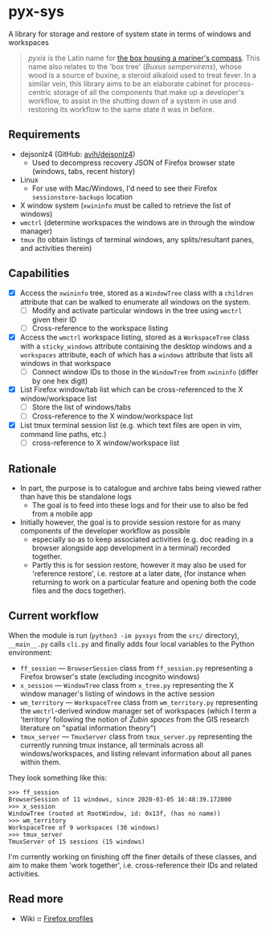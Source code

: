 # pyx-sys

A library for storage and restore of system state in terms of windows and workspaces

> _pyxis_ is the Latin name for [the box housing a mariner's compass](https://www.constellationsofwords.com/Constellations/Pyxis.htm).
> This name also relates to the 'box tree' (_Buxus sempervirens_), whose wood is a source of buxine, a steroid alkaloid used to treat fever.
> In a similar vein, this library aims to be an elaborate cabinet for process-centric storage of all the components that make up a
> developer's workflow, to assist in the shutting down of a system in use and restoring its workflow to the same state it was in before.

## Requirements

- dejsonlz4 (GitHub: [avih/dejsonlz4](https://github.com/avih/dejsonlz4))
  - Used to decompress recovery JSON of Firefox browser state (windows, tabs, recent history)
- Linux
  - For use with Mac/Windows, I'd need to see their Firefox `sessionstore-backups` location
- X window system (`xwininfo` must be called to retrieve the list of windows)
- `wmctrl` (determine workspaces the windows are in through the window manager)
- `tmux` (to obtain listings of terminal windows, any splits/resultant panes, and activities therein)

## Capabilities

- [x] Access the `xwininfo` tree, stored as a `WindowTree` class with a `children` attribute that can be walked
      to enumerate all windows on the system.
  - [ ] Modify and activate particular windows in the tree using `wmctrl` given their ID
  - [ ] Cross-reference to the workspace listing
- [x] Access the `wmctrl` workspace listing, stored as a `WorkspaceTree` class with a `sticky_windows` attribute
      containing the desktop windows and a `workspaces` attribute, each of which has a `windows` attribute that lists
      all windows in that workspace
  - [ ] Connect window IDs to those in the `WindowTree` from `xwininfo` (differ by one hex digit)
- [x] List Firefox window/tab list which can be cross-referenced to the X window/workspace list
  - [ ] Store the list of windows/tabs
  - [ ] Cross-reference to the X window/workspace list
- [x] List tmux terminal session list (e.g. which text files are open in vim, command line paths, etc.)
  - [ ] cross-reference to X window/workspace list

## Rationale

- In part, the purpose is to catalogue and archive tabs being viewed rather than have this be standalone logs
  - The goal is to feed into these logs and for their use to also be fed from a mobile app
- Initially however, the goal is to provide session restore for as many components of the developer workflow as possible
  - especially so as to keep associated activities (e.g. doc reading in a browser alongside app development in a terminal)
    recorded together.
  - Partly this is for session restore, however it may also be used for 'reference restore', i.e. restore at a later date,
    (for instance when returning to work on a particular feature and opening both the code files and the docs together).

## Current workflow

When the module is run (`python3 -im pyxsys` from the `src/` directory), `__main__.py` calls `cli.py` and finally
adds four local variables to the Python environment:

- `ff_session` — `BrowserSession` class from `ff_session.py` representing a Firefox browser's state (excluding incognito windows)
- `x_session` — `WindowTree` class from `x_tree.py` representing the X window manager's listing of windows in the active session
- `wm_territory` — `WorkspaceTree` class from `wm_territory.py` representing the `wmctrl`-derived window manager set of workspaces 
  (which I term a 'territory' following the notion of _Zubin spaces_ from the GIS research literature on "spatial information theory")
- `tmux_server` — `TmuxServer` class from `tmux_server.py` representing the currently running tmux instance, all terminals across
  all windows/workspaces, and listing relevant information about all panes within them.

They look something like this:

```
>>> ff_session
BrowserSession of 11 windows, since 2020-03-05 16:48:39.172000
>>> x_session
WindowTree (rooted at RootWindow, id: 0x13f, (has no name))
>>> wm_territory
WorkspaceTree of 9 workspaces (30 windows)
>>> tmux_server
TmuxServer of 15 sessions (15 windows)
```

I'm currently working on finishing off the finer details of these classes, and aim to make them 'work together',
i.e. cross-reference their IDs and related activities.

## Read more

- Wiki ⠶ [Firefox profiles](wiki/Firefox_profiles.md)
